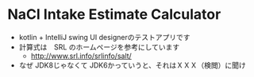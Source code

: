 # NaCl Intake Estimate Calculator

- kotlin + IntelliJ swing UI designerのテストアプリです
- 計算式は　SRL のホームページを参考にしています
  - http://www.srl.info/srlinfo/salt/
- なぜ JDK8じゃなくて JDK6かっていうと、それはＸＸＸ（検閲）に聞け
